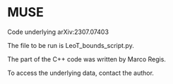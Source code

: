 # MUSE
Code underlying arXiv:2307.07403

The file to be run is LeoT_bounds_script.py.

The part of the C++ code was written by Marco Regis.

To access the underlying data, contact the author.
